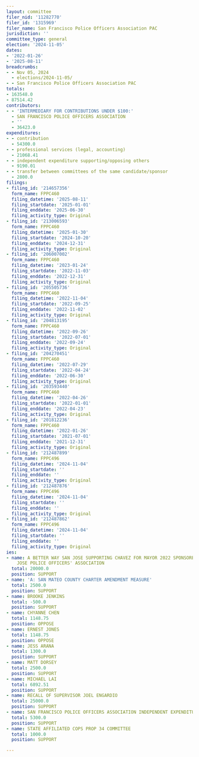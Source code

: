 ```yaml
---
layout: committee
filer_nid: '11282770'
filer_id: '1315969'
filer_name: San Francisco Police Officers Association PAC
jurisdiction: ''
committee_type: general
election: '2024-11-05'
dates:
- '2022-01-26'
- '2025-08-11'
breadcrumbs:
- - Nov 05, 2024
  - elections/2024-11-05/
- - San Francisco Police Officers Association PAC
totals:
- 163548.0
- 87514.42
contributors:
- - 'INTERMEDIARY FOR CONTRIBUTIONS UNDER $100:'
  - SAN FRANCISCO POLICE OFFICERS ASSOCIATION
  - ''
  - 36423.0
expenditures:
- - contribution
  - 54300.0
- - professional services (legal, accounting)
  - 21068.41
- - independent expenditure supporting/opposing others
  - 9190.01
- - transfer between committees of the same candidate/sponsor
  - 2800.0
filings:
- filing_id: '214657356'
  form_name: FPPC460
  filing_datetime: '2025-08-11'
  filing_startdate: '2025-01-01'
  filing_enddate: '2025-06-30'
  filing_activity_type: Original
- filing_id: '213006593'
  form_name: FPPC460
  filing_datetime: '2025-01-30'
  filing_startdate: '2024-10-20'
  filing_enddate: '2024-12-31'
  filing_activity_type: Original
- filing_id: '206007002'
  form_name: FPPC460
  filing_datetime: '2023-01-24'
  filing_startdate: '2022-11-03'
  filing_enddate: '2022-12-31'
  filing_activity_type: Original
- filing_id: '205505736'
  form_name: FPPC460
  filing_datetime: '2022-11-04'
  filing_startdate: '2022-09-25'
  filing_enddate: '2022-11-02'
  filing_activity_type: Original
- filing_id: '204813195'
  form_name: FPPC460
  filing_datetime: '2022-09-26'
  filing_startdate: '2022-07-01'
  filing_enddate: '2022-09-24'
  filing_activity_type: Original
- filing_id: '204270451'
  form_name: FPPC460
  filing_datetime: '2022-07-29'
  filing_startdate: '2022-04-24'
  filing_enddate: '2022-06-30'
  filing_activity_type: Original
- filing_id: '203593440'
  form_name: FPPC460
  filing_datetime: '2022-04-26'
  filing_startdate: '2022-01-01'
  filing_enddate: '2022-04-23'
  filing_activity_type: Original
- filing_id: '201812236'
  form_name: FPPC460
  filing_datetime: '2022-01-26'
  filing_startdate: '2021-07-01'
  filing_enddate: '2021-12-31'
  filing_activity_type: Original
- filing_id: '212487899'
  form_name: FPPC496
  filing_datetime: '2024-11-04'
  filing_startdate: ''
  filing_enddate: ''
  filing_activity_type: Original
- filing_id: '212487876'
  form_name: FPPC496
  filing_datetime: '2024-11-04'
  filing_startdate: ''
  filing_enddate: ''
  filing_activity_type: Original
- filing_id: '212487862'
  form_name: FPPC496
  filing_datetime: '2024-11-04'
  filing_startdate: ''
  filing_enddate: ''
  filing_activity_type: Original
ies:
- name: A BETTER WAY SAN JOSE SUPPORTING CHAVEZ FOR MAYOR 2022 SPONSORED BY THE SAN
    JOSE POLICE OFFICERS' ASSOCIATION
  total: 20000.0
  position: SUPPORT
- name: 'A: SAN MATEO COUNTY CHARTER AMENDMENT MEASURE'
  total: 2500.0
  position: SUPPORT
- name: BROOKE JENKINS
  total: -500.0
  position: SUPPORT
- name: CHYANNE CHEN
  total: 1148.75
  position: OPPOSE
- name: ERNEST JONES
  total: 1148.75
  position: OPPOSE
- name: JESS ARANA
  total: 1300.0
  position: SUPPORT
- name: MATT DORSEY
  total: 2500.0
  position: SUPPORT
- name: MICHAEL LAI
  total: 6892.51
  position: SUPPORT
- name: RECALL OF SUPERVISOR JOEL ENGARDIO
  total: 25000.0
  position: SUPPORT
- name: SAN FRANCISCO POLICE OFFICERS ASSOCIATION INDEPENDENT EXPENDITURE COMMITTEE
  total: 5300.0
  position: SUPPORT
- name: STATE AFFILIATED COPS PROP 34 COMMITTEE
  total: 1000.0
  position: SUPPORT

---
```



